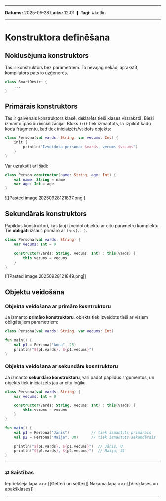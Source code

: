 ___

**Datums:** 2025-09-28
**Laiks:** 12:01
❚ **Tagi:** #kotlin 

---
# Konstruktora definēšana

## Noklusējuma konstruktors

Tas ir konstruktors bez parametriem. To nevajag nekādi aprakstīt, kompilators pats to uzģenerēs.

```kotlin
class SmartDevice {
    ...
}
```

## Primārais konstruktors

Tas ir galvenais konstruktors klasē, deklarēts tieši klases virsrakstā. Bieži izmanto īpašību inicializācijai. Bloks `init` tiek izmantots, lai izpildīt kādu koda fragmentu, kad tiek iniciaizēts/veidots objekts:

```kotlin
class Persona(val vards: String, var vecums: Int) {
    init {
        println("Izveidota persona: $vards, vecums $vecums")
    }
}
```

Var uzrakstīt arī šādi:

```kotlin
class Person constructor(name: String, age: Int) {
    val name: String = name
    var age: Int = age
}
```

![[Pasted image 20250928121837.png]]
## Sekundārais konstruktors

Papildus konstruktori, kas ļauj izveidot objektu ar citu parametru komplektu. Tie **obligāti** izsauc primāro ar `this(...)`.

```kotlin
class Persona(val vards: String) {
    var vecums: Int = 0

    constructor(vards: String, vecums: Int) : this(vards) {
        this.vecums = vecums
    }
}
```

![[Pasted image 20250928121849.png]]
## Objektu veidošana

### Objekta veidošana ar primāro kosntruktoru

Ja izmanto **primāro konstruktoru**, objekts tiek izveidots tieši ar visiem obligātajiem parametriem:

```kotlin
class Persona(val vards: String, var vecums: Int)

fun main() {
    val p1 = Persona("Anna", 25)
    println("${p1.vards}, ${p1.vecums}")
}
```

### Objekta veidošana ar sekundāro kosntruktoru

Ja izmanto **sekundāro konstruktoru**, vari padot papildus argumentus, un objekts tiek inicializēts jau ar citu loģiku.

```kotlin
class Persona(val vards: String) {
    var vecums: Int = 0

    constructor(vards: String, vecums: Int) : this(vards) {
        this.vecums = vecums
    }
}

fun main() {
    val p1 = Persona("Jānis")          // tiek izmantots primārais
    val p2 = Persona("Maija", 30)      // tiek izmantots sekundārais

    println("${p1.vards}, ${p1.vecums}")  // Jānis, 0
    println("${p2.vards}, ${p2.vecums}")  // Maija, 30
}
```

---
### ⇄ Saistības

Iepriekšēja lapa >>> [[Getteri un setteri]]
Nākama lapa >>> [[Virsklases un apakšklases]]

---